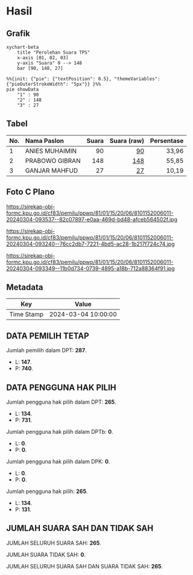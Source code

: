 # Hasil

## Grafik

```mermaid
xychart-beta
    title "Perolehan Suara TPS"
    x-axis [01, 02, 03]
    y-axis "Suara" 0 --> 148
    bar [90, 148, 27]
```

```mermaid
%%{init: {"pie": {"textPosition": 0.5}, "themeVariables": {"pieOuterStrokeWidth": "5px"}} }%%
pie showData
    "1" : 90
    "2" : 148
    "3" : 27
```

## Tabel

| No. | Nama Paslon    | Suara | Suara (raw) | Persentase |
|:--- |:-------------- | -----:| -----------:| ----------:|
| 1   | ANIES MUHAIMIN | 90    | [90][p-1]   | 33,96      |
| 2   | PRABOWO GIBRAN | 148   | [148][p-2]  | 55,85      |
| 3   | GANJAR MAHFUD  | 27    | [27][p-3]   | 10,19      |


[p-1]: https://github.com/gigit-pemilu/pemilu-2024-81-maluku/blob/main/pilpres/hitung-suara/sub/81-maluku/sub/01-maluku-tengah/sub/15-leihitu/sub/2006-asilulu/sub/011-tps/sub/paslon-1.txt
[p-2]: https://github.com/gigit-pemilu/pemilu-2024-81-maluku/blob/main/pilpres/hitung-suara/sub/81-maluku/sub/01-maluku-tengah/sub/15-leihitu/sub/2006-asilulu/sub/011-tps/sub/paslon-2.txt
[p-3]: https://github.com/gigit-pemilu/pemilu-2024-81-maluku/blob/main/pilpres/hitung-suara/sub/81-maluku/sub/01-maluku-tengah/sub/15-leihitu/sub/2006-asilulu/sub/011-tps/sub/paslon-3.txt

## Foto C Plano

https://sirekap-obj-formc.kpu.go.id/cf83/pemilu/ppwp/81/01/15/20/06/8101152006011-20240304-093537--82c07897-e0aa-469d-bd48-afceb564502f.jpg

https://sirekap-obj-formc.kpu.go.id/cf83/pemilu/ppwp/81/01/15/20/06/8101152006011-20240304-093240--76cc2db7-7221-4bd5-ac28-1b217f724c74.jpg

https://sirekap-obj-formc.kpu.go.id/cf83/pemilu/ppwp/81/01/15/20/06/8101152006011-20240304-093349--11b0d734-0739-4895-a18b-712a88364f91.jpg


## Metadata

| Key        | Value               |
| ---------- | ------------------- |
| Time Stamp | 2024-03-04 10:00:00 |


## DATA PEMILIH TETAP

Jumlah pemilih dalam DPT: **287**.
 * L: **147**.
 * P: **740**.

## DATA PENGGUNA HAK PILIH

Jumlah pengguna hak pilih dalam DPT: **265**.
 * L: **134**.
 * P: **731**.

Jumlah pengguna hak pilih dalam DPTb: **0**.
 * L: **0**.
 * P: **0**.

Jumlah pengguna hak pilih dalam DPK: **0**.
 * L: **0**.
 * P: **0**.

Jumlah pengguna hak pilih: **265**.
 * L: **134**.
 * P: **131**.

## JUMLAH SUARA SAH DAN TIDAK SAH

JUMLAH SELURUH SUARA SAH: **265**.

JUMLAH SUARA TIDAK SAH: **0**.

JUMLAH SELURUH SUARA SAH DAN SUARA TIDAK SAH: **265**.


